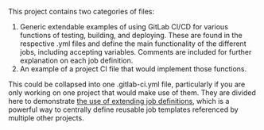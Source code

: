 This project contains two categories of files:

1. Generic extendable examples of using GitLab CI/CD for various functions of testing, building, and deploying. These are found in the respective .yml files and define the main functionality of the different jobs, including accepting variables. Comments are included for further explanation on each job definition.
1. An example of a project CI file that would implement those functions.

This could be collapsed into one .gitlab-ci.yml file, particularly if you are only working on one project that would make use of them. They are divided here to demonstrate [the use of extending job definitions](https://docs.gitlab.com/ee/ci/yaml/#extends), which is a powerful way to centrally define reusable job templates referenced by multiple other projects.
